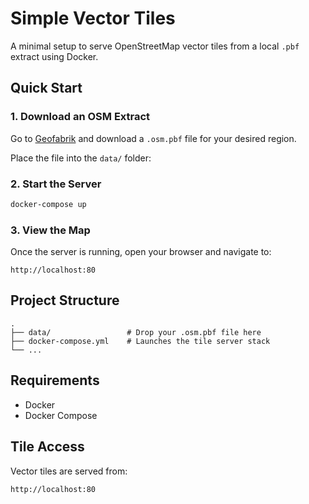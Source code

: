 # Simple Vector Tiles

A minimal setup to serve OpenStreetMap vector tiles from a local `.pbf` extract using Docker.

## Quick Start

### 1. Download an OSM Extract
Go to [Geofabrik](https://download.geofabrik.de/) and download a `.osm.pbf` file for your desired region.

Place the file into the `data/` folder:

### 2. Start the Server

```bash
docker-compose up
```

### 3. View the Map

Once the server is running, open your browser and navigate to:

```
http://localhost:80
```

## Project Structure

```
.
├── data/                 # Drop your .osm.pbf file here
├── docker-compose.yml    # Launches the tile server stack
└── ...
```

## Requirements

- Docker
- Docker Compose

## Tile Access

Vector tiles are served from:

```
http://localhost:80
```
